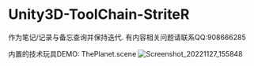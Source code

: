 # Unity3D-ToolChain-StriteR
作为笔记/记录与备忘查询并保持迭代.
有内容相关问题请联系QQ:908666285

内置的技术玩具DEMO:
ThePlanet.scene
![Screenshot_20221127_155848](https://user-images.githubusercontent.com/32827196/204125050-15f36a1d-cbe2-4ae5-aa55-0092e7dfea60.png)
